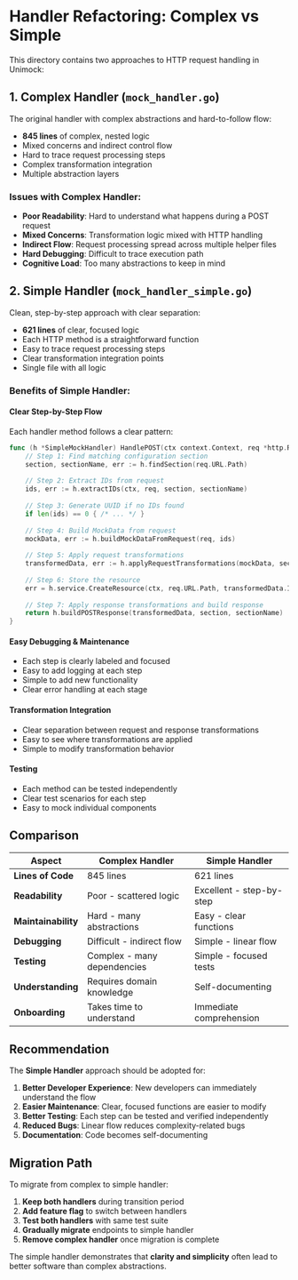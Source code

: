 # Handler Refactoring: Complex vs Simple

This directory contains two approaches to HTTP request handling in Unimock:

## 1. Complex Handler (`mock_handler.go`)
The original handler with complex abstractions and hard-to-follow flow:
- **845 lines** of complex, nested logic
- Mixed concerns and indirect control flow
- Hard to trace request processing steps
- Complex transformation integration
- Multiple abstraction layers

### Issues with Complex Handler:
- **Poor Readability**: Hard to understand what happens during a POST request
- **Mixed Concerns**: Transformation logic mixed with HTTP handling
- **Indirect Flow**: Request processing spread across multiple helper files
- **Hard Debugging**: Difficult to trace execution path
- **Cognitive Load**: Too many abstractions to keep in mind

## 2. Simple Handler (`mock_handler_simple.go`) 
Clean, step-by-step approach with clear separation:
- **621 lines** of clear, focused logic  
- Each HTTP method is a straightforward function
- Easy to trace request processing steps
- Clear transformation integration points
- Single file with all logic

### Benefits of Simple Handler:

#### **Clear Step-by-Step Flow**
Each handler method follows a clear pattern:

```go
func (h *SimpleMockHandler) HandlePOST(ctx context.Context, req *http.Request) (*http.Response, error) {
    // Step 1: Find matching configuration section
    section, sectionName, err := h.findSection(req.URL.Path)
    
    // Step 2: Extract IDs from request  
    ids, err := h.extractIDs(ctx, req, section, sectionName)
    
    // Step 3: Generate UUID if no IDs found
    if len(ids) == 0 { /* ... */ }
    
    // Step 4: Build MockData from request
    mockData, err := h.buildMockDataFromRequest(req, ids)
    
    // Step 5: Apply request transformations
    transformedData, err := h.applyRequestTransformations(mockData, section, sectionName)
    
    // Step 6: Store the resource
    err = h.service.CreateResource(ctx, req.URL.Path, transformedData.IDs, transformedData)
    
    // Step 7: Apply response transformations and build response
    return h.buildPOSTResponse(transformedData, section, sectionName)
}
```

#### **Easy Debugging & Maintenance**
- Each step is clearly labeled and focused
- Easy to add logging at each step
- Simple to add new functionality
- Clear error handling at each stage

#### **Transformation Integration**
- Clear separation between request and response transformations
- Easy to see where transformations are applied
- Simple to modify transformation behavior

#### **Testing**
- Each method can be tested independently
- Clear test scenarios for each step
- Easy to mock individual components

## Comparison

| Aspect | Complex Handler | Simple Handler |
|--------|----------------|----------------|
| **Lines of Code** | 845 lines | 621 lines |
| **Readability** | Poor - scattered logic | Excellent - step-by-step |
| **Maintainability** | Hard - many abstractions | Easy - clear functions |
| **Debugging** | Difficult - indirect flow | Simple - linear flow |
| **Testing** | Complex - many dependencies | Simple - focused tests |
| **Understanding** | Requires domain knowledge | Self-documenting |
| **Onboarding** | Takes time to understand | Immediate comprehension |

## Recommendation

The **Simple Handler** approach should be adopted for:

1. **Better Developer Experience**: New developers can immediately understand the flow
2. **Easier Maintenance**: Clear, focused functions are easier to modify
3. **Better Testing**: Each step can be tested and verified independently
4. **Reduced Bugs**: Linear flow reduces complexity-related bugs
5. **Documentation**: Code becomes self-documenting

## Migration Path

To migrate from complex to simple handler:

1. **Keep both handlers** during transition period
2. **Add feature flag** to switch between handlers
3. **Test both handlers** with same test suite
4. **Gradually migrate** endpoints to simple handler
5. **Remove complex handler** once migration is complete

The simple handler demonstrates that **clarity and simplicity** often lead to better software than complex abstractions.